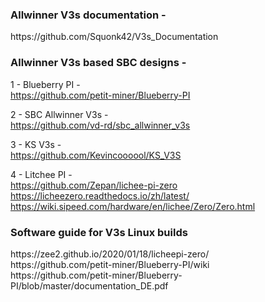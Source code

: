 <h3> Allwinner V3s documentation - </h3> 
https://github.com/Squonk42/V3s_Documentation

<br>
<h3>Allwinner V3s based SBC designs - </h3>

1 - Blueberry PI -<br>
 https://github.com/petit-miner/Blueberry-PI

2 - SBC Allwinner V3s -<br> 
 https://github.com/vd-rd/sbc_allwinner_v3s

3 - KS V3s -<br>
 https://github.com/Kevincoooool/KS_V3S

4 - Litchee PI -<br>
 https://github.com/Zepan/lichee-pi-zero <br>
 https://licheezero.readthedocs.io/zh/latest/ <br>
 https://wiki.sipeed.com/hardware/en/lichee/Zero/Zero.html <br>
 
 
 <h3>Software guide for V3s Linux builds</h3>
 https://zee2.github.io/2020/01/18/licheepi-zero/ <br>
 https://github.com/petit-miner/Blueberry-PI/wiki <br>
 https://github.com/petit-miner/Blueberry-PI/blob/master/documentation_DE.pdf <br>
